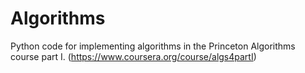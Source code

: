 # Algorithms
Python code for implementing algorithms in the Princeton Algorithms course part I. (https://www.coursera.org/course/algs4partI)
